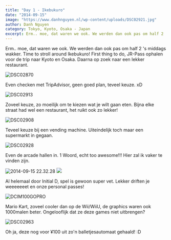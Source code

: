 ```yaml
---
title: "Day 1 - Ikebukuro"
date: "2014-09-15"
image: "https://www.danhnguyen.nl/wp-content/uploads/DSC02921.jpg"
author: Danh Nguyen
category: Tokyo, Kyoto, Osaka - Japan
excerpt: Erm.. moe, dat waren we ook. We werden dan ook pas om half 2 's middags wakker. Time to stroll around Ikebukuro! First thing to do...
---
```


Erm.. moe, dat waren we ook. We werden dan ook pas om half 2 's middags wakker. Time to stroll around Ikebukuro! First thing to do, JR-Pass ophalen voor de trip naar Kyoto en Osaka. Daarna op zoek naar een lekker restaurant.

![DSC02870](https://www.danhnguyen.nl/wp-content/uploads//DSC02870-1024x575.jpg)

Even checken met TripAdvisor, geen goed plan, teveel keuze. xD

![DSC02913](https://www.danhnguyen.nl/wp-content/uploads//DSC02913-575x1024.jpg)

Zoveel keuze, zo moeilijk om te kiezen wat je wilt gaan eten. Bijna elke straat had wel een restaurant, het ruikt ook zo lekker!

![DSC02908](https://www.danhnguyen.nl/wp-content/uploads//DSC02908-1024x575.jpg)

Teveel keuze bij een vending machine. Uiteindelijk toch maar een supermarkt in gegaan.

![DSC02928](https://www.danhnguyen.nl/wp-content/uploads//DSC02928-1024x575.jpg)

Even de arcade hallen in. 1 Woord, echt too awesome!!! Hier zal ik vaker te vinden zijn.

![2014-09-15 22.32.28](https://www.danhnguyen.nl/wp-content/uploads//2014-09-15-22.32.28-1024x768.jpg) ![](https://www.danhnguyen.nl/wp-content/uploads//DSC03105-1024x575.jpg)

Al helemaal door Initial D, spel is gewoon super vet. Lekker driften je weeeeeeet en onze personal passes!

<!-- <iframe class="aligncenter" src="//www.youtube.com/embed/dmUD5y-4oSk?rel=0" frameborder="0" allowfullscreen="allowfullscreen"></iframe> -->
<!-- En deze chick is een beetje gek, guitar hero achtig iets op Extreme.. -->

![DCIM100GOPRO](https://www.danhnguyen.nl/wp-content/uploads//G0020127-1024x768.jpg)

Mario Kart, zoveel cooler dan op de Wii/WiiU, de graphics waren ook 1000malen beter. Ongelooflijk dat ze deze games niet uitbrengen?

![DSC02963](https://www.danhnguyen.nl/wp-content/uploads//DSC02963-1024x575.jpg)

Oh ja, deze nog voor ¥100 uit zo'n balletjesautomaat gehaald! :D
